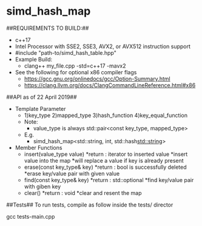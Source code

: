 # simd_hash_map

##REQUIREMENTS TO BUILD:##
* c++17
* Intel Processor with SSE2, SSE3, AVX2, or AVX512 instruction support
* #include "path-to/simd_hash_table.hpp"
* Example Build:
  * clang++ my_file.cpp -std=c++17 -mavx2
* See the following for optional x86 compiler flags
  * <https://gcc.gnu.org/onlinedocs/gcc/Option-Summary.html>
  * <https://clang.llvm.org/docs/ClangCommandLineReference.html#x86>

##API as of 22 April 2019##
* Template Parameter
  * 1)key_type 2)mapped_type 3)hash_function 4)key_equal_function
  * Note:
    * value_type is always std::pair<const key_type, mapped_type>
  * E.g.
    * simd_hash_map<std::string, int, std::hash<std::string>>
* Member Functions
  * insert(value_type value)
    *return : iterator to inserted value
    *insert value into the map
    *will replace a value if key is already present
  * erase(const key_type& key)
    *return : bool is successfully deleted
    *erase key/value pair with given value
  * find(const key_type& key)
    *return : std::optional<iterator>
    *find key/value pair with giben key
  * clear()
    *return : void
    *clear and resent the map

##Tests##
To run tests, compile as follow inside the tests/ director

gcc tests-main.cpp <insert test file here>


